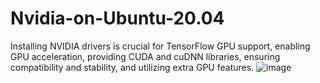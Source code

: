 # Nvidia-on-Ubuntu-20.04
Installing NVIDIA drivers is crucial for TensorFlow GPU support, enabling GPU acceleration, providing CUDA and cuDNN libraries, ensuring compatibility and stability, and utilizing extra GPU features.
![image](https://github.com/FilmBuachoom/Nvidia-on-Ubuntu-20.04/assets/109780340/28fd6548-0721-41b2-83df-63d26e47a9a5)
